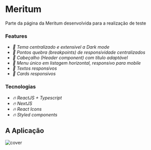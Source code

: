 # Meritum

Parte da página da Meritum desenvolvida para a realização de teste

### Features

- *:pencil: Tema centralizado e extensivel a Dark mode*
- *:pencil: Pontos quebra (breakpoints) de responsividade centralizados*
- *:pencil: Cabeçalho (Header component) com título adaptável*
- *:pencil: Menu único em listagem horizontal, responsivo para mobile*
- *:pencil: Textos responsivos*
- *:pencil: Cards responsivos*

### Tecnologias

- *:fire: ReactJS + Typescript*
- *:fire: NextJS*
- *:fire: React Icons*
- *:fire: Styled components*

## A Aplicação

![cover](https://github.com/avilysva/avilysva/blob/master/projects-images/meritum/cover.png)

